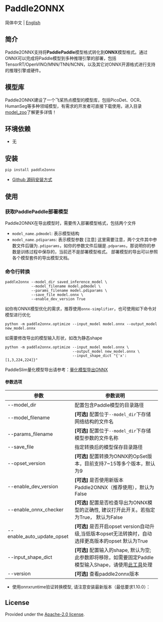 # Paddle2ONNX

简体中文 | [English](README_en.md)

## 简介

Paddle2ONNX支持将**PaddlePaddle**模型格式转化到**ONNX**模型格式。通过ONNX可以完成将Paddle模型到多种推理引擎的部署，包括TensorRT/OpenVINO/MNN/TNN/NCNN，以及其它对ONNX开源格式进行支持的推理引擎或硬件。

## 模型库
Paddle2ONNX建设了一个飞桨热点模型的模型库，包括PicoDet、OCR、HumanSeg等多种领域模型，有需求的开发者可直接下载使用，进入目录[model_zoo](./model_zoo)了解更多详情！

## 环境依赖

- 无

## 安装

```
pip install paddle2onnx
```

- [Github 源码安装方式](docs/zh/compile.md)

## 使用

### 获取PaddlePaddle部署模型

Paddle2ONNX在导出模型时，需要传入部署模型格式，包括两个文件  
- `model_name.pdmodel`: 表示模型结构  
- `model_name.pdiparams`: 表示模型参数
[注意] 这里需要注意，两个文件其中参数文件后辍为`.pdiparams`，如你的参数文件后辍是`.pdparams`，那说明你的参数是训练过程中保存的，当前还不是部署模型格式。 部署模型的导出可以参照各个模型套件的导出模型文档。


### 命令行转换

```
paddle2onnx --model_dir saved_inference_model \
            --model_filename model.pdmodel \
            --params_filename model.pdiparams \
            --save_file model.onnx \
            --enable_dev_version True
```
如你有ONNX模型优化的需求，推荐使用`onnx-simplifier`，也可使用如下命令对模型进行优化
```
python -m paddle2onnx.optimize --input_model model.onnx --output_model new_model.onnx
```
如需要修改导出的模型输入形状，如改为静态shape
```
python -m paddle2onnx.optimize --input_model model.onnx \
                               --output_model new_model.onnx \
                               --input_shape_dict "{'x':[1,3,224,224]}"
```
PaddleSlim量化模型导出请参考：[量化模型导出ONNX](./docs/zh/quantize.md)

#### 参数选项
| 参数 |参数说明 |
|----------|--------------|
|--model_dir | 配置包含Paddle模型的目录路径|
|--model_filename |**[可选]** 配置位于`--model_dir`下存储网络结构的文件名|
|--params_filename |**[可选]** 配置位于`--model_dir`下存储模型参数的文件名称|
|--save_file | 指定转换后的模型保存目录路径 |
|--opset_version | **[可选]** 配置转换为ONNX的OpSet版本，目前支持7~15等多个版本，默认为9 |
|--enable_dev_version | **[可选]** 是否使用新版本Paddle2ONNX（推荐使用），默认为False |
|--enable_onnx_checker| **[可选]**  配置是否检查导出为ONNX模型的正确性, 建议打开此开关。若指定为True， 默认为False|
|--enable_auto_update_opset| **[可选]**  是否开启opset version自动升级,当低版本opset无法转换时，自动选择更高版本的opset 默认为True|
|--input_shape_dict| **[可选]**  配置输入的shape, 默认为空; 此参数即将移除，如需要固定Paddle模型输入Shape，请使用[此工具](https://github.com/jiangjiajun/PaddleUtils/tree/main/paddle)处理|
|--version |**[可选]** 查看paddle2onnx版本 |

- 使用onnxruntime验证转换模型, 请注意安装最新版本（最低要求1.10.0）：

## License
Provided under the [Apache-2.0 license](https://github.com/PaddlePaddle/paddle-onnx/blob/develop/LICENSE).
